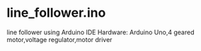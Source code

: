 # line_follower.ino
line follower using Arduino IDE Hardware: Arduino Uno,4 geared motor,voltage regulator,motor driver
